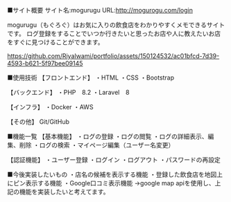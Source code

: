 ■サイト概要
サイト名:mogurugu
URL:http://mogurogu.com/login

mogurugu（もぐろぐ）はお気に入りの飲食店をわかりやすくメモできるサイトです。
ログ登録をすることでいつか行きたいと思ったお店や人に教えたいお店をすぐに見つけることができます。

https://github.com/RiyaIwami/portfolio/assets/150124532/ac01bfcd-7d39-4593-b621-5f97bee09145

■使用技術
【フロントエンド】
・HTML
・CSS
・Bootstrap

【バックエンド】
・PHP　8.2
・Laravel　8

【インフラ】
・Docker
・AWS

【その他】
Git/GitHub

■機能一覧
【基本機能】
・ログの登録
・ログの閲覧
・ログの詳細表示、編集、削除
・ログの検索
・マイページ編集（ユーザー名変更）

【認証機能】
・ユーザー登録
・ログイン
・ログアウト
・パスワードの再設定


■今後実装したいもの
・店名の候補を表示する機能
・登録した飲食店を地図上にピン表示する機能
・Google口コミ表示機能
->google map apiを使用し、上記の機能を実装したいと考えてます。
